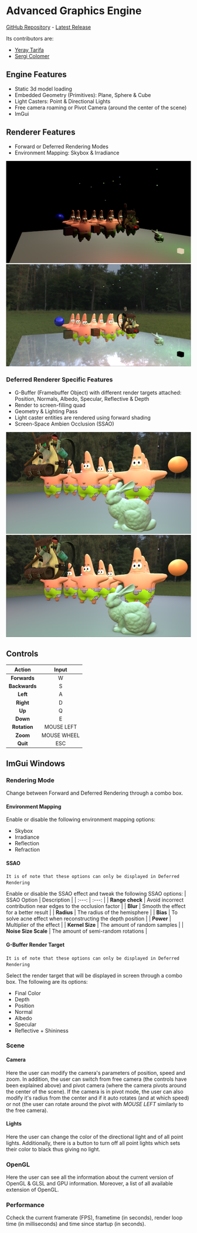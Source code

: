 # Advanced Graphics Engine
[GitHub Repository](https://github.com/yeraytm/Advanced-Graphics-Engine) - [Latest Release](https://github.com/yeraytm/Advanced-Graphics-Engine/releases)

Its contributors are:
- [Yeray Tarifa](https://github.com/yeraytm)
- [Sergi Colomer](https://github.com/Lladruc37)

## Engine Features
- Static 3d model loading
- Embedded Geometry (Primitives): Plane, Sphere & Cube
- Light Casters: Point & Directional Lights
- Free camera roaming or Pivot Camera (around the center of the scene)
- ImGui

## Renderer Features
- Forward or Deferred Rendering Modes
- Environment Mapping: Skybox & Irradiance

![alt text](Docs/EnvMapping_Off.png "Environment Mapping OFF")
![alt text](Docs/EnvMapping_On.png "Environment Mapping ON")

### Deferred Renderer Specific Features
- G-Buffer (Framebuffer Object) with different render targets attached: Position, Normals, Albedo, Specular, Reflective & Depth
- Render to screen-filling quad
- Geometry & Lighting Pass
- Light caster entities are rendered using forward shading
- Screen-Space Ambien Occlusion (SSAO)

![alt text](Docs/SSAO_Off.png "SSAO OFF")
![alt text](Docs/SSAO_On.png "SSAO ON")

## Controls

| Action | Input |
| :---: | :---: |
| **Forwards** | W |
| **Backwards** | S |
| **Left** | A |
| **Right** | D |
| **Up** | Q |
| **Down** | E |
| **Rotation** | MOUSE LEFT |
| **Zoom** | MOUSE WHEEL |
| **Quit** | ESC |

## ImGui Windows
### Rendering Mode
Change between Forward and Deferred Rendering through a combo box.

#### Environment Mapping
Enable or disable the following environment mapping options:
- Skybox
- Irradiance
- Reflection
- Refraction

#### SSAO
`It is of note that these options can only be displayed in Deferred Rendering`

Enable or disable the SSAO effect and tweak the following SSAO options:
| SSAO Option | Description |
| :---: | :---: |
| **Range check** | Avoid incorrect contribution near edges to the occlusion factor |
| **Blur** | Smooth the effect for a better result |
| **Radius** | The radius of the hemisphere |
| **Bias** | To solve acne effect when reconstructing the depth position |
| **Power** | Multiplier of the effect |
| **Kernel Size** | The amount of random samples |
| **Noise Size Scale** | The amount of semi-random rotations |

#### G-Buffer Render Target
`It is of note that these options can only be displayed in Deferred Rendering`

Select the render target that will be displayed in screen through a combo box. The following are its options:
- Final Color
- Depth
- Position
- Normal
- Albedo
- Specular
- Reflective + Shininess

### Scene
#### Camera
Here the user can modify the camera's parameters of position, speed and zoom.
In addition, the user can switch from free camera (the controls have been explained above) and pivot camera (where the camera pivots around the center of the scene).
If the camera is in pivot mode, the user can also modify it's radius from the center and if it auto rotates (and at which speed) or not (the user can rotate around the pivot with _MOUSE LEFT_ similarly to the free camera).

#### Lights
Here the user can change the color of the directional light and of all point lights.
Additionally, there is a button to turn off all point lights which sets their color to black thus giving no light.

### OpenGL
Here the user can see all the information about the current version of OpenGL & GLSL and GPU information. Moreover, a list of all available extension of OpenGL.

### Performance
Ccheck the current framerate (FPS), frametime (in seconds), render loop time (in milliseconds) and time since startup (in seconds).
